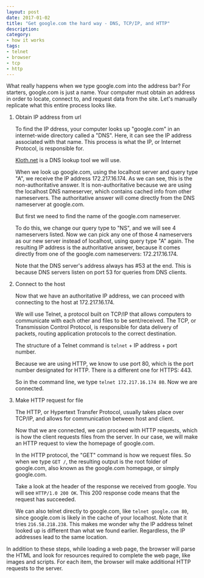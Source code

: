 ```yaml
---
layout: post
date: 2017-01-02
title: "Get google.com the hard way - DNS, TCP/IP, and HTTP"
description:
category:
- how it works
tags:
- telnet
- browser
- tcp
- http
---
```


What really happens when we type google.com into the address bar? For starters, google.com is just a name. Your computer must obtain an address in order to locate, connect to, and request data from the site. Let's manually replicate what this entire process looks like.

1. Obtain IP address from url

	To find the IP ddress, your computer looks up "google.com" in an internet-wide directory called a "DNS". Here, it can see the IP address associated with that name. This process is what the IP, or Internet Protocol, is responsible for.

	[Kloth.net](http://www.kloth.net/services/nslookup.php) is a DNS lookup tool we will use.

	When we look up google.com, using the localhost server and query type "A", we receive the IP address 172.217.16.174. As we can see, this is the non-authoritative answer. It is non-authoritative because we are using the localhost DNS nameserver, which contains cached info from other nameservers. The authoritative answer will come directly from the DNS nameserver at google.com.

	But first we need to find the name of the google.com nameserver.

	To do this, we change our query type to "NS", and we will see 4 nameservers listed. Now we can pick any one of those 4 nameservers as our new server instead of localhost, using query type "A" again. The resulting IP address is the authoritative answer, because it comes directly from one of the google.com nameservers: 172.217.16.174. 

	Note that the DNS server's address always has #53 at the end. This is because DNS servers listen on port 53 for queries from DNS clients.

2. Connect to the host

	Now that we have an authoritative IP address, we can proceed with connecting to the host at 172.217.16.174.

	We will use Telnet, a protocol built on TCP/IP that allows computers to communicate with each other and files to be sent/received. The TCP, or Transmission Control Protocol, is responsible for data delivery of packets, routing application protocols to the correct destination.

	The structure of a Telnet command is `telnet` + IP address + port number.

	Because we are using HTTP, we know to use port 80, which is the port number designated for HTTP. There is a different one for HTTPS: 443. 

	So in the command line, we type `telnet 172.217.16.174 80`. Now we are connected. 

3. Make HTTP request for file

	The HTTP, or Hypertext Transfer Protocol, usually takes place over TCP/IP, and allows for communication between host and client.

	Now that we are connected, we can proceed with HTTP requests, which is how the client requests files from the server.  In our case, we will make an HTTP request to view the homepage of google.com.

	In the HTTP protocol, the "GET" command is how we request files. So when we type `GET /`, the resulting output is the root folder of google.com, also known as the google.com homepage, or simply google.com. 

	Take a look at the header of the response we received from google. You will see `HTTP/1.0 200 OK`. This 200 response code means that the request has succeeded. 

	We can also telnet directly to google.com, like `telnet google.com 80`, since google.com is likely in the cache of your localhost. Note that it tries `216.58.218.238`. This makes me wonder why the IP address telnet looked up is different than what we found earlier. Regardless, the IP addresses lead to the same location.

In addition to these steps, while loading a web page, the browser will parse the HTML and look for resources required to complete the web page, like images and scripts. For each item, the browser will make additional HTTP requests to the server.


